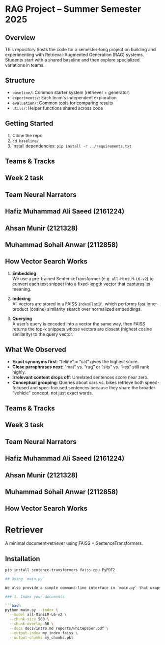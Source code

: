 # RAG Project – Summer Semester 2025

## Overview
This repository hosts the code for a semester-long project on building and experimenting with Retrieval-Augmented Generation (RAG) systems. Students start with a shared baseline and then explore specialized variations in teams.

## Structure
- `baseline/`: Common starter system (retriever + generator)
- `experiments/`: Each team's independent exploration
- `evaluation/`: Common tools for comparing results
- `utils/`: Helper functions shared across code

## Getting Started
1. Clone the repo
2. `cd baseline/`
3. Install dependencies: `pip install -r ../requirements.txt`

## Teams & Tracks
## Week 2 task 
## Team Neural Narrators
## Hafiz Muhammad Ali Saeed (2161224)
## Ahsan Munir (2121328)
## Muhammad Sohail Anwar (2112858)

## How Vector Search Works

1. **Embedding**  
   We use a pre-trained SentenceTransformer (e.g. `all-MiniLM-L6-v2`) to convert each text snippet into a fixed-length vector that captures its meaning.

2. **Indexing**  
   All vectors are stored in a FAISS `IndexFlatIP`, which performs fast inner-product (cosine) similarity search over normalized embeddings.

3. **Querying**  
   A user’s query is encoded into a vector the same way, then FAISS returns the top-k snippets whose vectors are closest (highest cosine similarity) to the query vector.

## What We Observed

- **Exact synonyms first**: “feline” ≈ “cat” gives the highest score.  
- **Close paraphrases next**: “mat” vs. “rug” or “sits” vs. “lies” still rank highly.  
- **Irrelevant content drops off**: Unrelated sentences score near zero.  
- **Conceptual grouping**: Queries about cars vs. bikes retrieve both speed-focused and spec-focused sentences because they share the broader “vehicle” concept, not just exact words.


## Teams & Tracks
## Week 3 task 
## Team Neural Narrators
## Hafiz Muhammad Ali Saeed (2161224)
## Ahsan Munir (2121328)
## Muhammad Sohail Anwar (2112858)

## How Vector Search Works

# Retriever

A minimal document‐retriever using FAISS + SentenceTransformers.

## Installation

```bash
pip install sentence-transformers faiss-cpu PyPDF2

## Using `main.py`

We also provide a simple command‐line interface in `main.py` that wraps the core `Retriever` class for quick indexing and search without writing any Python code.

### 1. Index your documents

```bash
python main.py --index \
  --model all-MiniLM-L6-v2 \
  --chunk-size 500 \
  --chunk-overlap 50 \
  --docs docs/intro.md reports/whitepaper.pdf \
  --output-index my_index.faiss \
  --output-chunks my_chunks.pkl
